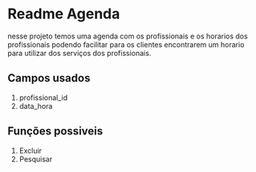 # Readme Agenda

nesse projeto temos uma agenda com os profissionais e os horarios dos profissionais podendo facilitar para os clientes encontrarem um horario para utilizar dos serviços dos profissionais.

## Campos usados 

1. profissional_id
2. data_hora



## Funções possiveis

1. Excluir
2. Pesquisar